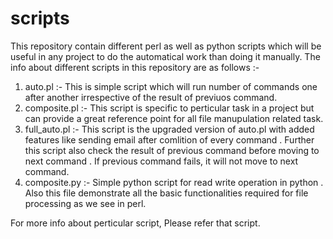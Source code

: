 # scripts
This repository contain different perl as well as python scripts which will be useful in any project to do the automatical work than doing it manually.
The info about different scripts in this repository are as follows :-
1. auto.pl :- This is simple script which will run number of commands one after another irrespective of the result of previuos command.
2. composite.pl  :- This script is specific to perticular task in a project but can provide a great reference point for all file manupulation related task.
3. full_auto.pl :- This script is the upgraded version of auto.pl with added features like sending email after comlition of every command . Further this script also check the result of previous command before moving to next command . If previous command fails, it will not move to next command.
4. composite.py  :- Simple python script for read write operation in python . Also this file demonstrate all the basic functionalities required for file processing as we see in perl.

For more info about perticular script, Please refer that script.
